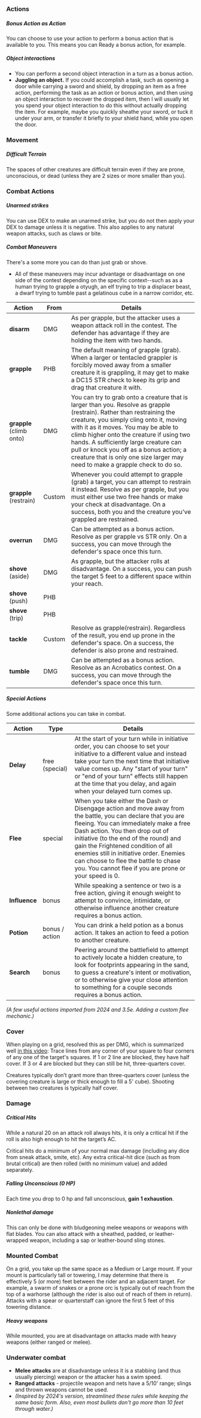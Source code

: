 
### Actions

##### Bonus Action as Action
You can choose to use your action to perform a bonus action that is available to you.  This means you can Ready a bonus action, for example.

##### Object interactions
* You can perform a second object interaction in a turn as a bonus action.
* **Juggling an object.** If you could accomplish a task, such as opening a door while carrying a sword and shield, by dropping an item as a free action, performing the task as an action or bonus action, and then using an object interaction to recover the dropped item, then I will usually let you spend your object interaction to do this without actually dropping the item.  For example, maybe you quickly sheathe your sword, or tuck it under your arm, or transfer it briefly to your shield hand, while you open the door. 

### Movement

##### Difficult Terrain
The spaces of other creatures are difficult terrain even if they are prone, unconscious, or dead (unless they are 2 sizes or more smaller than you).

### Combat Actions

##### Unarmed strikes
You can use DEX to make an unarmed strike, but you do not then apply your DEX to damage unless it is negative.  This also applies to any natural weapon attacks, such as claws or bite.

##### Combat Maneuvers
There's a some more you can do than just grab or shove.

* All of these maneuvers may incur advantage or disadvantage on one side of the contest depending on the specific context--such as as a human trying to grapple a otyugh, an elf trying to trip a displacer beast, a dwarf trying to tumble past a gelatinous cube in a narrow corridor, etc.

| Action                   | From   | Details                                                                                                                                                                                                                                                                                                                                                                                                                      |
| ------------------------ | ------ | ---------------------------------------------------------------------------------------------------------------------------------------------------------------------------------------------------------------------------------------------------------------------------------------------------------------------------------------------------------------------------------------------------------------------------- |
| **disarm**               | DMG    | As per grapple, but the attacker uses a weapon attack roll in the contest. The defender has advantage if they are holding the item with two hands.                                                                                                                                                                                                                                                                           |
| **grapple**              | PHB    | The default meaning of grapple (grab). When a larger or tentacled grappler is forcibly moved away from a smaller creature it is grappling, it may get to make a DC15 STR check to keep its grip and drag that creature it with.                                                                                                                                                                                              |
| **grapple** (climb onto) | DMG    | You can try to grab onto a creature that is larger than you. Resolve as grapple (restrain).  Rather than restraining the creature, you simply cling onto it, moving with it as it moves. You may be able to climb higher onto the creature if using two hands. A sufficiently large creature can pull or knock you off as a bonus action; a creature that is only one size larger may need to make a grapple check to do so. |
| **grapple** (restrain)   | Custom | Whenever you could attempt to grapple (grab) a target, you can attempt to restrain it instead. Resolve as per grapple, but you must either use two free hands or make your check at disadvantage.  On a success, both you and the creature you've grappled are restrained.                                                                                                                                                   |
| **overrun**              | DMG    | Can be attempted as a bonus action. Resolve as per grapple vs STR only. On a success, you can move through the defender's space once this turn.                                                                                                                                                                                                                                                                              |
| **shove** (aside)        | DMG    | As grapple, but the attacker rolls at disadvantage.  On a success, you can push the target 5 feet to a different space within your reach.                                                                                                                                                                                                                                                                                    |
| **shove** (push)         | PHB    |                                                                                                                                                                                                                                                                                                                                                                                                                              |
| **shove** (trip)         | PHB    |                                                                                                                                                                                                                                                                                                                                                                                                                              |
| **tackle**               | Custom | Resolve as grapple(restrain). Regardless of the result, you end up prone in the defender's space.  On a success, the defender is also prone and restrained.                                                                                                                                                                                                                                                                  |
| **tumble**               | DMG    | Can be attempted as a bonus action. Resolve as an Acrobatics contest.  On a success, you can move through the defender's space once this turn.                                                                                                                                                                                                                                                                               |

##### Special Actions

Some additional actions you can take in combat.

| Action        | Type           | Details                                                                                                                                                                                                                                                                                                                                                                                                              |
| ------------- | -------------- | -------------------------------------------------------------------------------------------------------------------------------------------------------------------------------------------------------------------------------------------------------------------------------------------------------------------------------------------------------------------------------------------------------------------- |
| **Delay**     | free (special) | At the start of your turn while in initiative order, you can choose to set your initiative to a different value and instead take your turn the next time that initiative value comes up. Any "start of your turn" or "end of your turn" effects still happen at the time that you delay, and again when your delayed turn comes up.                                                                                  |
| **Flee**      | special        | When you take either the Dash or Disengage action and move away from the battle, you can declare that you are fleeing.  You can immediately make a free Dash action. You then drop out of initiative (to the end of the round) and gain the Frightened condition of all enemies still in initiative order. Enemies can choose to flee the battle to chase you.  You cannot flee if you are prone or your speed is 0. |
| **Influence** | bonus          | While speaking a sentence or two is a free action, giving it enough weight to attempt to convince, intimidate, or otherwise influence another creature requires a bonus action.                                                                                                                                                                                                                                      |
| **Potion**    | bonus / action | You can drink a held potion as a bonus action. It takes an action to feed a potion to another creature.                                                                                                                                                                                                                                                                                                              |
| **Search**    | bonus          | Peering around the battlefield to attempt to actively locate a hidden creature, to look for footprints appearing in the sand, to guess a creature's intent or motivation, or to otherwise give your close attention to something for a couple seconds requires a bonus action.                                                                                                                                       |
*(A few useful actions imported from 2024 and 3.5e. Adding a custom flee mechanic.)*

### Cover

When playing on a grid, resolved this as per DMG, which is summarized well [in this video](https://www.youtube.com/watch?v=NlCzJGDvkT0):  Trace lines from any corner of your square to four corners of any one of the target's squares.  If 1 or 2 line are blocked, they have half cover. If 3 or 4 are blocked but they can still be hit, three-quarters cover.

Creatures typically don’t grant more than three-quarters cover (unless the covering creature is large or thick enough to fill a 5' cube). Shooting between two creatures is typically half cover.

### Damage

##### Critical Hits
While a natural 20 on an attack roll always hits, it is only a critical hit if the roll is also high enough to hit the target’s AC.

Critical hits do a minimum of your normal max damage (including any dice from sneak attack, smite, etc). Any extra critical-hit dice (such as from brutal critical) are then rolled (with no minimum value) and added separately.

##### Falling Unconscious (0 HP)
Each time you drop to 0 hp and fall unconscious, **gain 1 exhaustion**. 

##### Nonlethal damage
This can only be done with bludgeoning melee weapons or weapons with flat blades. You can also attack with a sheathed, padded, or leather-wrapped weapon, including a sap or leather-bound sling stones.

### Mounted Combat

On a grid, you take up the same space as a Medium or Large mount. If your mount is particularly tall or towering, I may determine that there is effectively 5 (or more) feet between the rider and an adjacent target.  For example, a swarm of snakes or a prone orc is typically out of reach from the top of a warhorse (although the rider is also out of reach of them in return). Attacks with a spear or quarterstaff can ignore the first 5 feet of this towering distance.

##### Heavy weapons
While mounted, you are at disadvantage on attacks made with heavy weapons (either ranged or melee).

### Underwater combat

* **Melee attacks** are at disadvantage unless it is a stabbing (and thus usually piercing) weapon or the attacker has a swim speed.
* **Ranged attacks** - projectile weapon and nets have a 5/10' range; slings and thrown weapons cannot be used.
* *(Inspired by 2024's version, streamlined these rules while keeping the same basic form. Also, even most bullets don't go more than 10 feet through water.)*

